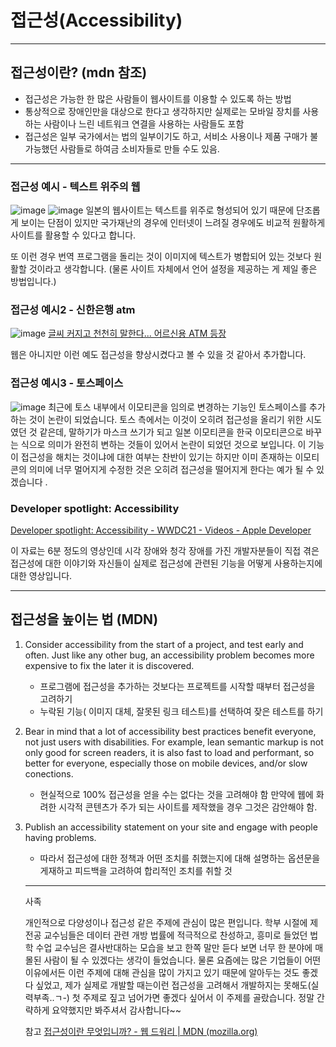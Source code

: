 
# 접근성(Accessibility) 

---

## 접근성이란? (mdn 참조)

- 접근성은 가능한 한 많은 사람들이 웹사이트를 이용할 수 있도록 하는 방법
- 통상적으로 장애인만을 대상으로 한다고 생각하지만 실제로는 모바일 장치를 사용하는 사람이나 느린 네트워크 연결을 사용하는 사람들도 포함
- 접근성은 일부 국가에서는 법의 일부이기도 하고, 서비소 사용이나 제품 구매가 불가능했던 사람들로 하여금 소비자들로 만들 수도 있음.

---

### 접근성 예시 - 텍스트 위주의 웹



![image](https://user-images.githubusercontent.com/97663140/156926290-f92ce810-de41-46e2-a344-036f087e1bb9.png)
![image](https://user-images.githubusercontent.com/97663140/156926345-fffaa53b-393d-4e83-a89f-eac847b3fc0a.png)
일본의 웹사이트는 텍스트를 위주로 형성되어 있기 때문에 단조롭게 보이는 단점이 있지만 국가재난의 경우에 인터넷이 느려질 경우에도 비교적 원활하게 사이트를 활용할 수 있다고 합니다. 

또 이런 경우 번역 프로그램을 돌리는 것이 이미지에 텍스트가 병합되어 있는 것보다 원활할 것이라고 생각합니다. (물론 사이트 자체에서 언어 설정을 제공하는 게 제일 좋은 방법입니다.)

### 접근성 예시2 - 신한은행 atm
![image](https://user-images.githubusercontent.com/97663140/156926690-4446f5b8-d4ce-40d8-8c6d-b6a296c87501.png)
[글씨 커지고 천천히 말한다... 어르신용 ATM 등장](https://www.chosun.com/economy/economy_general/2021/11/18/YYN2I2SQGJB5PFBDHVTFJM3DGY/)

웹은 아니지만 이런 예도 접근성을 향상시켰다고 볼 수 있을 것 같아서 추가합니다.

### 접근성 예시3 - 토스페이스
![image](https://user-images.githubusercontent.com/97663140/156926900-4aad3565-fdb0-4d50-8ee8-e6f2f01303aa.png)
최근에 토스 내부에서 이모티콘을 임의로 변경하는 기능인 토스페이스를 추가하는 것이 논란이 되었습니다. 토스 측에서는 이것이 오히려 접근성을 올리기 위한 시도였던 것 같은데, 말하기가 마스크 쓰기가 되고 일본 이모티콘을 한국 이모티콘으로 바꾸는 식으로 의미가 완전히 변하는 것들이 있어서 논란이 되었던 것으로 보입니다.
이 기능이 접근성을 해치는 것이냐에 대한 여부는 찬반이 있기는 하지만 이미 존재하는 이모티콘의 의미에 너무 멀어지게 수정한 것은 오히려 접근성을 떨어지게 한다는 예가 될 수 있겠습니다 .

### ****Developer spotlight: Accessibility****

[Developer spotlight: Accessibility - WWDC21 - Videos - Apple Developer](https://developer.apple.com/videos/play/wwdc2021/10318/)

이 자료는 6분 정도의 영상인데 시각 장애와 청각 장애를 가진 개발자분들이 직접 겪은 접근성에 대한 이야기와 자신들이 실제로 접근성에 관련된 기능을 어떻게 사용하는지에 대한 영상입니다. 

---

## 접근성을 높이는 법 (MDN)

1. Consider accessibility from the start of a project, and test early and often. Just like any other bug, an accessibility problem becomes more expensive to fix the later it is discovered.
    - 프로그램에 접근성을 추가하는 것보다는 프로젝트를 시작할 때부터 접근성을 고려하기
    - 누락된 기능( 이미지 대체, 잘못된 링크 테스트)를 선택하여 잦은 테스트를 하기
    
     
    
2. Bear in mind that a lot of accessibility best practices benefit everyone, not just users with disabilities. For example, lean semantic markup is not only good for screen readers, it is also fast to load and performant, so better for everyone, especially those on mobile devices, and/or slow conections.
    - 현실적으로 100% 접근성을 얻을 수는 없다는 것을 고려해야 함 만약에 웹에 화려한 시각적 콘텐츠가 주가 되는 사이트를 제작했을 경우 그것은 감안해야 함.
3. Publish an accessibility statement on your site and engage with people having problems.
    - 따라서 접근성에 대한 정책과 어떤 조치를 취했는지에 대해 설명하는 옵션문을 게재하고 피드백을 고려하여 합리적인 조치를 취할 것
    
    ---
    
    사족
    
    개인적으로 다양성이나 접근성 같은 주제에 관심이 많은 편입니다. 학부 시절에 제 전공 교수님들은 데이터 관련 개방 법률에 적극적으로 찬성하고, 흥미로 들었던 법학 수업 교수님은 결사반대하는 모습을 보고 한쪽 말만 듣다 보면 너무 한 분야에 매몰된 사람이 될 수 있겠다는 생각이 들었습니다. 물론 요즘에는 많은 기업들이 어떤 이유에서든 이런 주제에 대해 관심을 많이 가지고 있기 때문에 알아두는 것도 좋겠다 싶었고, 제가 실제로 개발할 때는이런 접근성을 고려해서 개발하지는 못해도(실력부족..ㄱ-)  첫 주제로 짚고 넘어가면 좋겠다 싶어서 이 주제를 골랐습니다. 정말 간략하게 요약했지만 봐주셔서 감사합니다~~ 
    
    참고
    [접근성이란 무엇입니까? - 웹 드워리 | MDN (mozilla.org)](https://developer.mozilla.org/ko/docs/Learn/Accessibility/What_is_accessibility)